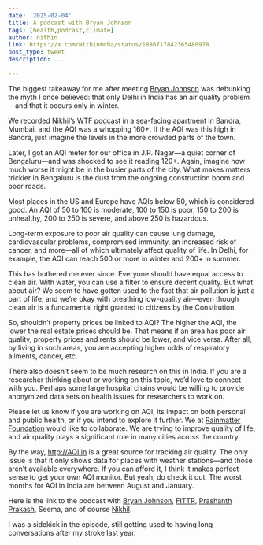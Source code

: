 ```yaml
---
date: '2025-02-04'
title: A podcast with Bryan Johnson
tags: [health,podcast,climate]
author: nithin
link: https://x.com/Nithin0dha/status/1886717842365480978
post_type: tweet
description: ...

---
```


The biggest takeaway for me after meeting [Bryan Johnson](https://x.com/bryan_johnson) was debunking the myth I once believed: that only Delhi in India has an air quality problem—and that it occurs only in winter.

We recorded [Nikhil’s WTF podcast](https://www.youtube.com/watch?si=eLEmmjhdThyiyr1W&v=fEUoJSTYtyc&feature=youtu.be) in a sea-facing apartment in Bandra, Mumbai, and the AQI was a whopping 160+. If the AQI was this high in Bandra, just imagine the levels in the more crowded parts of the town.

Later, I got an AQI meter for our office in J.P. Nagar—a quiet corner of Bengaluru—and was shocked to see it reading 120+. Again, imagine how much worse it might be in the busier parts of the city. What makes matters trickier in Bengaluru is the dust from the ongoing construction boom and poor roads.

Most places in the US and Europe have AQIs below 50, which is considered good. An AQI of 50 to 100 is moderate, 100 to 150 is poor, 150 to 200 is unhealthy, 200 to 250 is severe, and above 250 is hazardous. 

Long-term exposure to poor air quality can cause lung damage, cardiovascular problems, compromised immunity, an increased risk of cancer, and more—all of which ultimately affect quality of life. In Delhi, for example, the AQI can reach 500 or more in winter and 200+ in summer.

This has bothered me ever since. Everyone should have equal access to clean air. With water, you can use a filter to ensure decent quality. But what about air? We seem to have gotten used to the fact that air pollution is just a part of life, and we’re okay with breathing low-quality air—even though clean air is a fundamental right granted to citizens by the Constitution.

So, shouldn’t property prices be linked to AQI? The higher the AQI, the lower the real estate prices should be. That means if an area has poor air quality, property prices and rents should be lower, and vice versa. After all, by living in such areas, you are accepting higher odds of respiratory ailments, cancer, etc.

There also doesn’t seem to be much research on this in India. If you are a researcher thinking about or working on this topic, we’d love to connect with you. Perhaps some large hospital chains would be willing to provide anonymized data sets on health issues for researchers to work on.

Please let us know if you are working on AQI, its impact on both personal and public health, or if you intend to explore it further. We at [Rainmatter Foundation](https://x.com/RainmatterOrg) would like to collaborate. We are trying to improve quality of life, and air quality plays a significant role in many cities across the country. 

By the way, http://AQI.in is a great source for tracking air quality. The only issue is that it only shows data for places with weather stations—and those aren’t available everywhere. If you can afford it, I think it makes perfect sense to get your own AQI monitor. But yeah, do check it out. The worst months for AQI in India are between August and January. 

Here is the link to the podcast with [Bryan Johnson](https://x.com/bryan_johnson), [FITTR](https://x.com/FITTRwithsquats), [Prashanth Prakash](https://x.com/prashanthp), Seema, and of course [Nikhil](https://x.com/nikhilkamathcio).

I was a sidekick in the episode, still getting used to having long conversations after my stroke last year.
